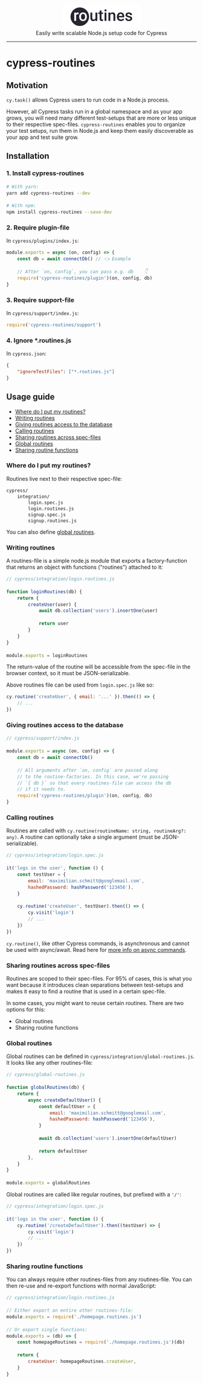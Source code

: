 <p align="center">
  <img src="logo@2x.png" width="210" alt="cypress-routines">
    <br>
	Easily write scalable Node.js setup code for Cypress
</p>

---

# cypress-routines

## Motivation

`cy.task()` allows Cypress users to run code in a Node.js process.

However, all Cypress tasks run in a global namespace and as your app grows, you will need many different test-setups that are more or less
unique to their respective spec-files. `cypress-routines` enables you to organize your test setups, run them in Node.js and keep them easily discoverable as your app and test suite grow.

## Installation

### 1. Install cypress-routines

```bash
# With yarn:
yarn add cypress-routines --dev

# With npm:
npm install cypress-routines --save-dev
```

### 2. Require plugin-file

In `cypress/plugins/index.js`:

```js
module.exports = async (on, config) => {
	const db = await connectDb() // 👈 Example

	// After `on, config`, you can pass e.g. db    👇
	require('cypress-routines/plugin')(on, config, db)
}
```

### 3. Require support-file

In `cypress/support/index.js`:

```js
require('cypress-routines/support')
```

### 4. Ignore \*.routines.js

In `cypress.json`:

```json
{
	"ignoreTestFiles": ["*.routines.js"]
}
```

## Usage guide

-   [Where do I put my routines?](#where-do-i-put-my-routines-)
-   [Writing routines](#writing-routines)
-   [Giving routines access to the database](#giving-routines-access-to-the-database)
-   [Calling routines](#calling-routines)
-   [Sharing routines across spec-files](#sharing-routines-across-spec-files)
-   [Global routines](#global-routines)
-   [Sharing routine functions](#sharing-routine-functions)

### Where do I put my routines?

Routines live next to their respective spec-file:

```
cypress/
	integration/
		login.spec.js
		login.routines.js
		signup.spec.js
		signup.routines.js
```

You can also define [global routines](#global-routines).

### Writing routines

A routines-file is a simple node.js module that exports a factory-function that returns an object with functions ("routines") attached to it:

```js
// cypress/integration/login.routines.js

function loginRoutines(db) {
	return {
		createUser(user) {
			await db.collection('users').insertOne(user)

			return user
		}
	}
}

module.exports = loginRoutines
```

The return-value of the routine will be accessible from the spec-file in the browser context, so it must be JSON-serializable.

Above routines file can be used from `login.spec.js` like so:

```js
cy.routine('createUser', { email: '...' }).then(() => {
	// ...
})
```

### Giving routines access to the database

```js
// cypress/support/index.js

module.exports = async (on, config) => {
	const db = await connectDb()

	// All arguments after `on, config` are passed along
	// to the routine-factories. In this case, we're passing
	// `{ db }` so that every routines-file can access the db
	// if it needs to.
	require('cypress-routines/plugin')(on, config, db)
}
```

### Calling routines

Routines are called with `cy.routine(routineName: string, routineArg?: any)`. A routine can optionally take a single argument (must be JSON-serializable).

```js
// cypress/integration/login.spec.js

it('logs in the user', function () {
	const testUser = {
		email: 'maximilian.schmitt@googlemail.com',
		hashedPassword: hashPassword('123456'),
	}

	cy.routine('createUser', testUser).then(() => {
		cy.visit('login')
		// ...
	})
})
```

`cy.routine()`, like other Cypress commands, is asynchronous and cannot be used with async/await. Read here for [more info on async commands](https://docs.cypress.io/guides/core-concepts/introduction-to-cypress.html#Commands-Are-Asynchronous).

### Sharing routines across spec-files

Routines are scoped to their spec-files. For 95% of cases, this is what you want because it introduces clean separations between test-setups and makes it easy to find a routine that is used in a certain spec-file.

In some cases, you might want to reuse certain routines. There are two options for this:

-   Global routines
-   Sharing routine functions

### Global routines

Global routines can be defined in `cypress/integration/global-routines.js`. It looks like any other routines-file:

```js
// cypress/global-routines.js

function globalRoutines(db) {
	return {
		async createDefaultUser() {
			const defaultUser = {
				email: 'maximilian.schmitt@googlemail.com',
				hashedPassword: hashPassword('123456'),
			}

			await db.collection('users').insertOne(defaultUser)

			return defaultUser
		},
	}
}

module.exports = globalRoutines
```

Global routines are called like regular routines, but prefixed with a `'/'`:

```js
// cypress/integration/login.spec.js

it('logs in the user', function () {
	cy.routine('/createDefaultUser').then((testUser) => {
		cy.visit('login')
		// ...
	})
})
```

### Sharing routine functions

You can always require other routines-files from any routines-file. You can then re-use and re-export functions with normal JavaScript:

```js
// cypress/integration/login.routines.js

// Either export an entire other routines-file:
module.exports = require('./homepage.routines.js')

// Or export single functions:
module.exports = (db) => {
	const homepageRoutines = require('./homepage.routines.js')(db)

	return {
		createUser: homepageRoutines.createUser,
	}
}
```
